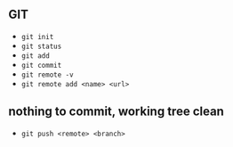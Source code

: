 ## GIT

- `git init`
- `git status`
- `git add`
- `git commit`
- `git remote -v`
- `git remote add <name> <url>`

## nothing to commit, working tree clean

- `git push <remote> <branch>`
